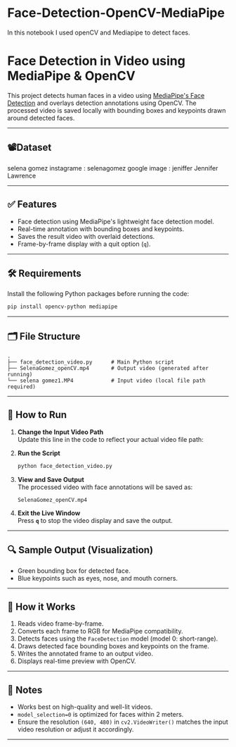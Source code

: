 # Face-Detection-OpenCV-MediaPipe
In this notebook I used openCV and Mediapipe to detect faces.

# Face Detection in Video using MediaPipe & OpenCV

This project detects human faces in a video using [MediaPipe's Face Detection](https://google.github.io/mediapipe/solutions/face_detection.html) and overlays detection annotations using OpenCV. The processed video is saved locally with bounding boxes and keypoints drawn around detected faces.

---

## 📽️Dataset 
selena gomez instagrame : selenagomez
google image : jeniffer Jennifer Lawrence

---

## ✅ Features

- Face detection using MediaPipe's lightweight face detection model.
- Real-time annotation with bounding boxes and keypoints.
- Saves the result video with overlaid detections.
- Frame-by-frame display with a quit option (`q`).

---

## 🛠️ Requirements

Install the following Python packages before running the code:

```bash
pip install opencv-python mediapipe
```

---

## 🗂️ File Structure

```plaintext
.
├── face_detection_video.py      # Main Python script
├── SelenaGomez_openCV.mp4       # Output video (generated after running)
└── selena gomez1.MP4            # Input video (local file path required)
```

---

## 🚀 How to Run

1. **Change the Input Video Path**  
   Update this line in the code to reflect your actual video file path:
   
2. **Run the Script**
   ```bash
   python face_detection_video.py
   ```

3. **View and Save Output**  
   The processed video with face annotations will be saved as:
   ```
   SelenaGomez_openCV.mp4
   ```

4. **Exit the Live Window**  
   Press **`q`** to stop the video display and save the output.

---

## 🔍 Sample Output (Visualization)

- Green bounding box for detected face.
- Blue keypoints such as eyes, nose, and mouth corners.

---

## 🧠 How it Works

1. Reads video frame-by-frame.
2. Converts each frame to RGB for MediaPipe compatibility.
3. Detects faces using the `FaceDetection` model (model 0: short-range).
4. Draws detected face bounding boxes and keypoints on the frame.
5. Writes the annotated frame to an output video.
6. Displays real-time preview with OpenCV.

---

## 📌 Notes

- Works best on high-quality and well-lit videos.
- `model_selection=0` is optimized for faces within 2 meters.
- Ensure the resolution `(640, 480)` in `cv2.VideoWriter()` matches the input video resolution or adjust it accordingly.

---

